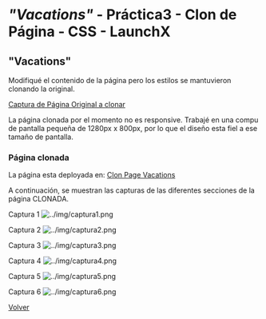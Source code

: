 # ***"Vacations"*** - Práctica3 - Clon de Página - CSS - LaunchX

## "Vacations" 

Modifiqué el contenido de la página pero los estilos se mantuvieron clonando la original.

[Captura de Página Original a clonar](https://github.com/Launch-X-Latam/MisionFrontEnd/blob/main/03%20-%20CSS/practica/landingVacunaci%C3%B3n.png?raw=true)

La página clonada por el momento no es responsive.
Trabajé en una compu de pantalla pequeña de 1280px x 800px, por lo que el diseño esta fiel a ese tamaño de pantalla.

### Página clonada

La página esta deployada en: [Clon Page Vacations](https://clonpage-vacations.netlify.app/)


A continuación, se muestran las capturas de las diferentes secciones de la página CLONADA.

Captura 1 
![../img/captura1.png](./img/captura1.png)

Captura 2 
![../img/captura2.png](./img/captura2.png)

Captura 3 
![../img/captura3.png](./img/captura3.png)

Captura 4 
![../img/captura4.png](./img/captura4.png)

Captura 5 
![../img/captura5.png](./img/captura5.png)

Captura 6 
![../img/captura6.png](./img/captura6.png)


[Volver](../README.md)
